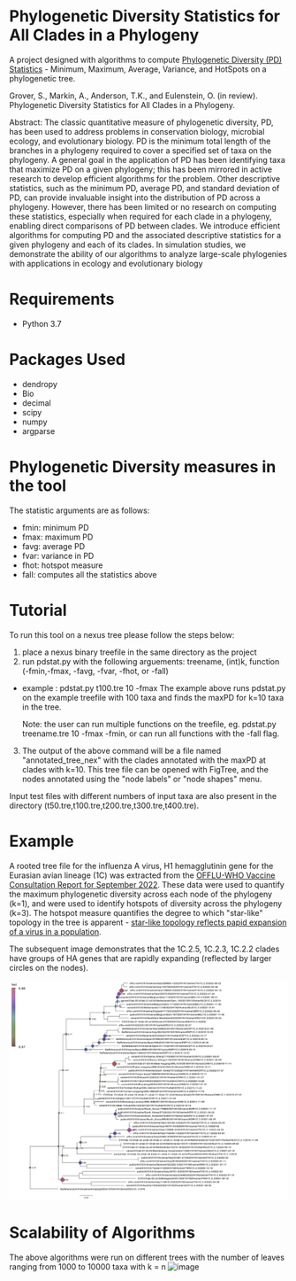 # Phylogenetic Diversity Statistics for All Clades in a Phylogeny
A project designed with algorithms to compute [Phylogenetic Diversity (PD) Statistics](https://en.wikipedia.org/wiki/Phylogenetic_diversity) - Minimum, Maximum, Average, Variance, and HotSpots on a phylogenetic tree.

Grover, S., Markin, A., Anderson, T.K., and Eulenstein, O. (in review). Phylogenetic Diversity Statistics for All Clades in a Phylogeny.

Abstract: The classic quantitative measure of phylogenetic diversity, PD, has been used to address problems in conservation biology, microbial ecology, and evolutionary biology. PD is the minimum total length of the branches in a phylogeny required to cover a specified set of taxa on the phylogeny. A general goal in the application of PD has been identifying taxa that maximize PD on a given phylogeny; this has been mirrored in active research to develop efficient algorithms for the problem. Other descriptive statistics, such as the minimum PD, average PD, and standard deviation of PD, can provide invaluable insight into the distribution of PD across a phylogeny. However, there has been limited or no research on computing these statistics, especially when required for each clade in a phylogeny, enabling direct comparisons of PD between clades. We introduce efficient algorithms for computing PD and the associated descriptive statistics for a given phylogeny and each of its clades. In simulation studies, we demonstrate the ability of our algorithms to analyze large-scale phylogenies with applications in ecology and evolutionary biology

# Requirements
  * Python 3.7
 
# Packages Used
  * dendropy
  * Bio
  * decimal
  * scipy
  * numpy
  * argparse
  
# Phylogenetic Diversity measures in the tool  
The statistic arguments are as follows:
- fmin: minimum PD
- fmax: maximum PD
- favg: average PD
- fvar: variance in PD
- fhot: hotspot measure
- fall: computes all the statistics above

# Tutorial
To run this tool on a nexus tree please follow the steps below:

1) place a nexus binary treefile in the same directory as the project
2) run pdstat.py with the following arguements: treename, (int)k, function (-fmin,-fmax, -favg, -fvar, -fhot, or -fall)
  * example : pdstat.py t100.tre 10 -fmax 
    The example above runs pdstat.py on the example treefile with 100 taxa and finds the maxPD for k=10 taxa in the tree.
    
    Note: the user can run multiple functions on the treefile, eg. pdstat.py treename.tre 10 -fmax -fmin, or can run all functions with the -fall flag.
    
3) The output of the above command will be a file named "annotated_tree_nex" with the clades annotated with the maxPD at clades with k=10. This tree file can be opened with FigTree, and the nodes annotated using the "node labels" or "node shapes" menu.

Input test files with different numbers of input taxa are also present in the directory (t50.tre,t100.tre,t200.tre,t300.tre,t400.tre).

# Example
A rooted tree file for the influenza A virus, H1 hemagglutinin gene for the Eurasian avian lineage (1C) was extracted from the [OFFLU-WHO Vaccine Consultation Report for September 2022](https://www.offlu.org/). These data were used to quantify the maximum phylogenetic diversity across each node of the phylogeny (k=1), and were used to identify hotspots of diversity across the phylogeny (k=3). The hotspot measure quantifies the degree to which "star-like" topology in the tree is apparent - [star-like topology reflects papid expansion of a virus in a population](https://en.wikipedia.org/wiki/Viral_phylodynamics). 

The subsequent image demonstrates that the 1C.2.5, 1C.2.3, 1C.2.2 clades have groups of HA genes that are rapidly expanding (reflected by larger circles on the nodes).

<center>
  <img src="img/hotSpot-1C-annotated_tree-k3.png">
</center>

# Scalability of Algorithms
The above algorithms were run on different trees with the number of leaves ranging from 1000 to 10000 taxa with k = n
![image](https://user-images.githubusercontent.com/46168937/213595654-48da5734-dcf1-460d-b7e7-1f0c94bc804b.png)


